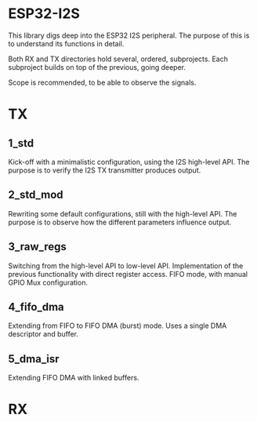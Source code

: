 # ESP32-I2S

This library digs deep into the ESP32 I2S peripheral.
The purpose of this is to understand its functions in detail.

Both RX and TX directories hold several, ordered, subprojects.
Each subproject builds on top of the previous, going deeper.

Scope is recommended, to be able to observe the signals.


# TX

## 1_std

Kick-off with a minimalistic configuration, using the I2S high-level API.
The purpose is to verify the I2S TX transmitter produces output.

## 2_std_mod

Rewriting some default configurations, still with the high-level API.
The purpose is to observe how the different parameters influence output.

## 3_raw_regs

Switching from the high-level API to low-level API.
Implementation of the previous functionality with direct register access.
FIFO mode, with manual GPIO Mux configuration.

## 4_fifo_dma

Extending from FIFO to FIFO DMA (burst) mode.
Uses a single DMA descriptor and buffer.

## 5_dma_isr

Extending FIFO DMA with linked buffers.


# RX
